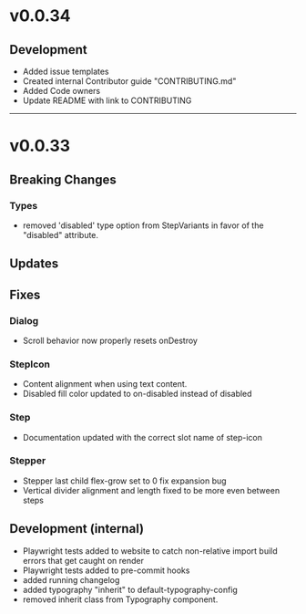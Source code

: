 # v0.0.34

## Development

- Added issue templates
- Created internal Contributor guide "CONTRIBUTING.md"
- Added Code owners
- Update README with link to CONTRIBUTING

---

# v0.0.33

## Breaking Changes

### Types

- removed 'disabled' type option from StepVariants in favor of the "disabled" attribute.

## Updates

## Fixes

### Dialog

- Scroll behavior now properly resets onDestroy

### StepIcon

- Content alignment when using text content.
- Disabled fill color updated to on-disabled instead of disabled

### Step

- Documentation updated with the correct slot name of step-icon

### Stepper

- Stepper last child flex-grow set to 0 fix expansion bug
- Vertical divider alignment and length fixed to be more even between steps

## Development (internal)

- Playwright tests added to website to catch non-relative import build errors that get caught on render
- Playwright tests added to pre-commit hooks
- added running changelog
- added typography "inherit" to default-typography-config
- removed inherit class from Typography component.
